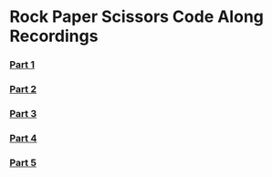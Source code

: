 # Rock Paper Scissors Code Along Recordings

### [Part 1](https://generalassembly.wistia.com/medias/lrk8o4s95v)
### [Part 2](https://generalassembly.wistia.com/medias/ty6q1mjw2o)
### [Part 3](https://generalassembly.wistia.com/medias/ujajaqffgg)
### [Part 4](https://generalassembly.wistia.com/medias/pr7yzv4p51)
### [Part 5](https://generalassembly.wistia.com/medias/ijjcra80l3)

